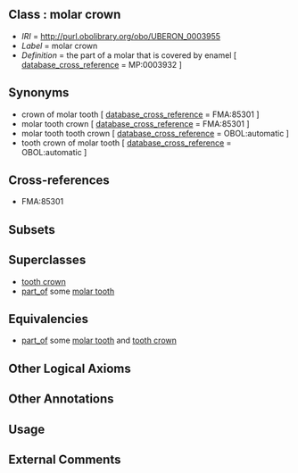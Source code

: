 
## Class : molar crown

 * *IRI* = http://purl.obolibrary.org/obo/UBERON_0003955
 * *Label* = molar crown
 * *Definition* = the part of a molar that is covered by enamel [ [database_cross_reference](../../ef/oboInOwl#hasDbXref.md) = MP:0003932 ]

## Synonyms

 * crown of molar tooth [ [database_cross_reference](../../ef/oboInOwl#hasDbXref.md) = FMA:85301 ]
 * molar tooth crown [ [database_cross_reference](../../ef/oboInOwl#hasDbXref.md) = FMA:85301 ]
 * molar tooth tooth crown [ [database_cross_reference](../../ef/oboInOwl#hasDbXref.md) = OBOL:automatic ]
 * tooth crown of molar tooth [ [database_cross_reference](../../ef/oboInOwl#hasDbXref.md) = OBOL:automatic ]

## Cross-references

 * FMA:85301

## Subsets


## Superclasses

 * [tooth crown](../../UBERON/75/UBERON_0003675.md)
 * [part_of](../../BFO/50/BFO_0000050.md) some [molar tooth](../../UBERON/55/UBERON_0003655.md)

## Equivalencies

 * [part_of](../../BFO/50/BFO_0000050.md) some [molar tooth](../../UBERON/55/UBERON_0003655.md) and [tooth crown](../../UBERON/75/UBERON_0003675.md)

## Other Logical Axioms


## Other Annotations


## Usage


## External Comments

